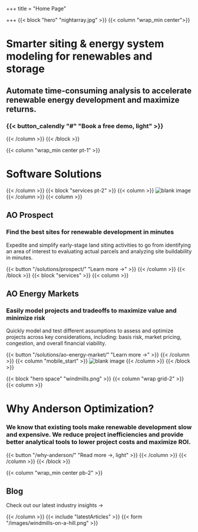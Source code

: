 +++
title = "Home Page"

+++
{{< block "hero" "nightarray.jpg" >}} {{< column "wrap_min center">}}

# Smarter siting & energy system modeling for renewables and storage

## Automate time-consuming analysis to accelerate renewable energy development and maximize returns.

### {{< button_calendly "#" "Book a free demo, light" >}}

{{< /column >}}
{{< /block >}}

<!-- {{< include "partners" >}} {{< underline >}} -->

{{< column "wrap_min center pt-1" >}}

# Software Solutions

{{< /column >}}
{{< block "services pt-2" >}}
{{< column >}}
![blank image](/images/darkgrass_solar_2.jpg)
{{< /column >}}
{{< column >}}

## AO Prospect

### Find the best sites for renewable development in minutes

Expedite and simplify early-stage land siting activities to go from identifying an area of interest to evaluating actual parcels and analyzing site buildability in minutes.

{{< button "/solutions/prospect/" "Learn more →" >}} {{< /column >}} {{< /block >}} {{< block "services" >}} {{< column >}}

## AO Energy Markets

### Easily model projects and tradeoffs to maximize value and minimize risk

Quickly model and test different assumptions to assess and optimize projects across key considerations, including: basis risk, market pricing, congestion, and overall financial viability.

{{< button "/solutions/ao-energy-market/" "Learn more →" >}} {{< /column >}} {{< column "mobile_start" >}} ![blank image](/images/aoem-home.jpg)
{{< /column >}}
{{< /block >}}

{{< block "hero space" "windmills.png" >}}
{{< column "wrap grid-2" >}}
{{< column >}}

# Why Anderson Optimization?

### We know that existing tools make renewable development slow and expensive. We reduce project inefficiencies and provide better analytical tools to lower project costs and maximize ROI.

{{< button "/why-anderson/" "Read more →, light" >}} {{< /column >}} {{< /column >}} {{< /block >}}

{{< column "wrap_min center pb-2" >}}

## Blog

Check out our latest industry insights →

{{< /column >}}
{{< include "latestArticles" >}}
{{< form "/images/windmills-on-a-hill.png" >}}